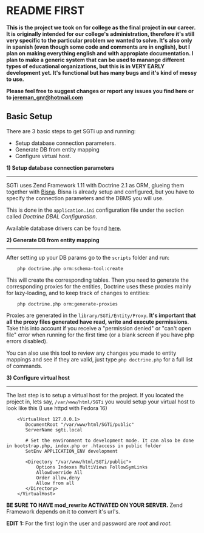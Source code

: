 README FIRST
============
<p>
  <strong>
  This is the project we took on for college as the final project in our career. It is originally intended for our college's administration, therefore it's still very specific to the particular problem we wanted to solve.
  It's also only in spanish (even though some code and comments are in english), but I plan on making everything english and with appropiate documentation.  
  I plan to make a generic system that can be used to manange different types of educational organizations, but this is in VERY EARLY development yet. It's functional but has many bugs and it's kind of messy to use.
  
  Please feel free to suggest changes or report any issues you find here or to jereman_gnr@hotmail.com
  </strong>
</p>


Basic Setup
-----------

There are 3 basic steps to get SGTi up and running:

  - Setup database connection parameters.
  - Generate DB from entity mapping
  - Configure virtual host.

**1) Setup database connection parameters**

--------------------------------------------------------------------------

SGTi uses Zend Framework 1.11 with Doctrine 2.1 as ORM, glueing them together with [Bisna][bisna]. Bisna is already setup and configured, but you have to specify the connection parameters and the DBMS you will use.

This is done in the `application.ini` configuration file under the section called *Doctrine DBAL Configuration*.  

Available database drivers can be found [here][doctrine].  
  

**2) Generate DB from entity mapping**

--------------------------------------------------------------------------

After setting up your DB params go to the `scripts` folder and run:

        php doctrine.php orm:schema-tool:create

This will create the corresponding tables. Then you need to generate the corresponding proxies for the entities, Doctrine uses these proxies mainly for lazy-loading, and to keep track of changes to entities:

        php doctrine.php orm:generate-proxies

Proxies are generated in the `library/SGTi/Entity/Proxy`. **It's important that all the proxy files generated have read, write and execute permissions**. Take this into account if you receive a "permission denied" or "can't open file" error when running for the first time (or a blank screen if you have php errors disabled).

You can also use this tool to review any changes you made to entity mappings and see if they are valid, just type `php doctrine.php` for a full list of commands.

**3) Configure virtual host**

--------------------------------------------------------------------------

The last step is to setup a virtual host for the project. If you located the project in, lets say, `/var/www/html/SGTi` you would setup your virtual host to look like this (I use httpd with Fedora 16)

        <VirtualHost 127.0.0.1>
           DocumentRoot "/var/www/html/SGTi/public"
           ServerName sgti.local

           # Set the environment to development mode. It can also be done in bootstrap.php, index.php or .htaccess in public folder
           SetEnv APPLICATION_ENV development

           <Directory "/var/www/html/SGTi/public">
               Options Indexes MultiViews FollowSymLinks
               AllowOverride All
               Order allow,deny
               Allow from all
           </Directory>
        </VirtualHost>

**BE SURE TO HAVE mod_rewrite ACTIVATED ON YOUR SERVER.** Zend Framework depends on it to convert it's url's.  


**EDIT 1:** For the first login the user and password are *root* and *root*.


[bisna]: https://github.com/guilhermeblanco/zendFramework1-Doctrine2
[doctrine]: http://docs.doctrine-project.org/projects/doctrine-dbal/en/latest/reference/configuration.html#connection-details